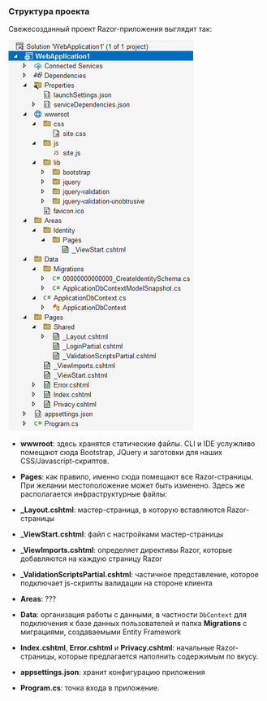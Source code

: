 ﻿### Структура проекта

Свежесозданный проект Razor-приложения выглядит так:

![Project structure](img/razor-project-structure.png)

* **wwwroot**: здесь хранятся статические файлы. CLI и IDE услужливо помещают сюда Bootstrap, JQuery и заготовки для наших CSS/Javascript-скриптов.

* **Pages**: как правило, именно сюда помещают все Razor-страницы. При желании местоположение может быть изменено. Здесь же располагается инфраструктурные файлы:

* **\_Layout.cshtml**: мастер-страница, в которую вставляются Razor-страницы

* **\_ViewStart.cshtml**: файл с настройками мастер-страницы

* **\_ViewImports.cshtml**: определяет директивы Razor, которые добавляются на каждую страницу Razor

* **\_ValidationScriptsPartial.cshtml**: частичное представление, которое подключает js-скрипты валидации на стороне клиента

* **Areas**: ???

* **Data**: организация работы с данными, в частности `DbContext` для подключения к базе данных пользователей и папка **Migrations** с миграциями, создаваемыми Entity Framework

* **Index.cshtml**, **Error.cshtml** и **Privacy.cshtml**: начальные Razor-страницы, которые предлагается наполнить содержимым по вкусу.

* **appsettings.json**: хранит конфигурацию приложения

* **Program.cs**: точка входа в приложение.
